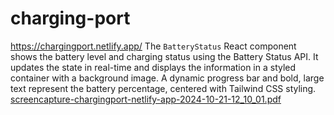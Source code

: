 # charging-port
https://chargingport.netlify.app/
The `BatteryStatus` React component shows the battery level and charging status using the Battery Status API. It updates the state in real-time and displays the information in a styled container with a background image. A dynamic progress bar and bold, large text represent the battery percentage, centered with Tailwind CSS styling.
[screencapture-chargingport-netlify-app-2024-10-21-12_10_01.pdf](https://github.com/user-attachments/files/17456142/screencapture-chargingport-netlify-app-2024-10-21-12_10_01.pdf)

